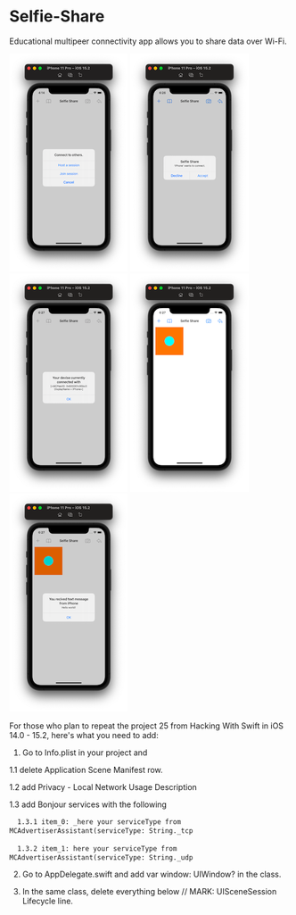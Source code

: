 # Selfie-Share

Educational multipeer connectivity app allows you to share data over Wi-Fi.

![Screenshot001](https://github.com/ClearCut3000/Selfie-Share/blob/main/Screenshots/scr001.png?raw=true)
![Screenshot002](https://github.com/ClearCut3000/Selfie-Share/blob/main/Screenshots/scr002.png?raw=true)
![Screenshot003](https://github.com/ClearCut3000/Selfie-Share/blob/main/Screenshots/scr003.png?raw=true)
![Screenshot004](https://github.com/ClearCut3000/Selfie-Share/blob/main/Screenshots/scr004.png?raw=true)
![Screenshot005](https://github.com/ClearCut3000/Selfie-Share/blob/main/Screenshots/scr005.png?raw=true)

For those who plan to repeat the project 25 from Hacking With Swift in iOS 14.0 - 15.2, here's what you need to add:
1. Go to Info.plist in your project and 

  1.1 delete Application Scene Manifest row.
  
  1.2 add Privacy - Local Network Usage Description
  
  1.3 add Bonjour services with the following 
  
      1.3.1 item_0: _here your serviceType from MCAdvertiserAssistant(serviceType: String._tcp 
      
      1.3.2 item_1: here your serviceType from MCAdvertiserAssistant(serviceType: String._udp
      
2. Go to AppDelegate.swift and add var window: UIWindow? in the class.

3. In the same class, delete everything below // MARK: UISceneSession Lifecycle line.
